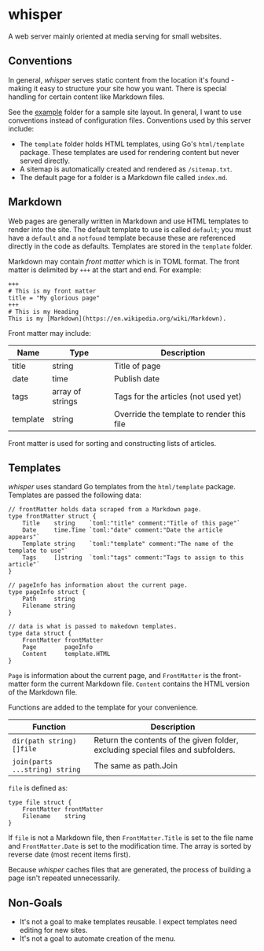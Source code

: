 # whisper

A web server mainly oriented at media serving for small websites.

## Conventions

In general, _whisper_ serves static content from the location it's found - making it easy to structure your site how you want. There is special handling for certain content like Markdown files.

See the [example](example) folder for a sample site layout. In general, I want to use conventions instead of configuration files. Conventions used by this server include:

* The `template` folder holds HTML templates, using Go's `html/template` package. These templates are used for rendering content but never served directly.
* A sitemap is automatically created and rendered as `/sitemap.txt`.
* The default page for a folder is a Markdown file called `index.md`.

## Markdown

Web pages are generally written in Markdown and use HTML templates to render into the site. The default template to use is called `default`; you must have a `default` and a `notfound` template because these are referenced directly in the code as defaults. Templates are stored in the `template` folder.

Markdown may contain *front matter* which is in TOML format. The front matter is delimited by `+++` at the start and end. For example:

    +++
    # This is my front matter
    title = "My glorious page"
    +++
    # This is my Heading
    This is my [Markdown](https://en.wikipedia.org/wiki/Markdown).

Front matter may include:

Name     | Type             | Description
---------|------------------|------------------------------------------
title    | string           | Title of page
date     | time             | Publish date
tags     | array of strings | Tags for the articles (not used yet)
template | string           | Override the template to render this file

Front matter is used for sorting and constructing lists of articles.

## Templates

_whisper_ uses standard Go templates from the `html/template` package. Templates are passed the following data:

    // frontMatter holds data scraped from a Markdown page.
    type frontMatter struct {
        Title    string    `toml:"title" comment:"Title of this page"`
        Date     time.Time `toml:"date" comment:"Date the article appears"`
        Template string    `toml:"template" comment:"The name of the template to use"`
        Tags     []string  `toml:"tags" comment:"Tags to assign to this article"`
    }

    // pageInfo has information about the current page.
    type pageInfo struct {
        Path     string
        Filename string
    }

    // data is what is passed to makedown templates.
    type data struct {
        FrontMatter frontMatter
        Page        pageInfo
        Content     template.HTML
    }

`Page` is information about the current page, and `FrontMatter` is the front-matter form the current Markdown file. `Content` contains the HTML version of the Markdown file.

Functions are added to the template for your convenience.

Function                       | Description
-------------------------------|------------
`dir(path string) []file`      | Return the contents of the given folder, excluding special files and subfolders.
`join(parts ...string) string` | The same as path.Join

`file` is defined as:

    type file struct {
        FrontMatter frontMatter
        Filename    string
    }

If `file` is not a Markdown file, then `FrontMatter.Title` is set to the file name and `FrontMatter.Date` is set to the modification time. The array is sorted by reverse date (most recent items first).

Because _whisper_ caches files that are generated, the process of building a page isn't repeated unnecessarily.

## Non-Goals

* It's not a goal to make templates reusable. I expect templates need editing for new sites.
* It's not a goal to automate creation of the menu.

